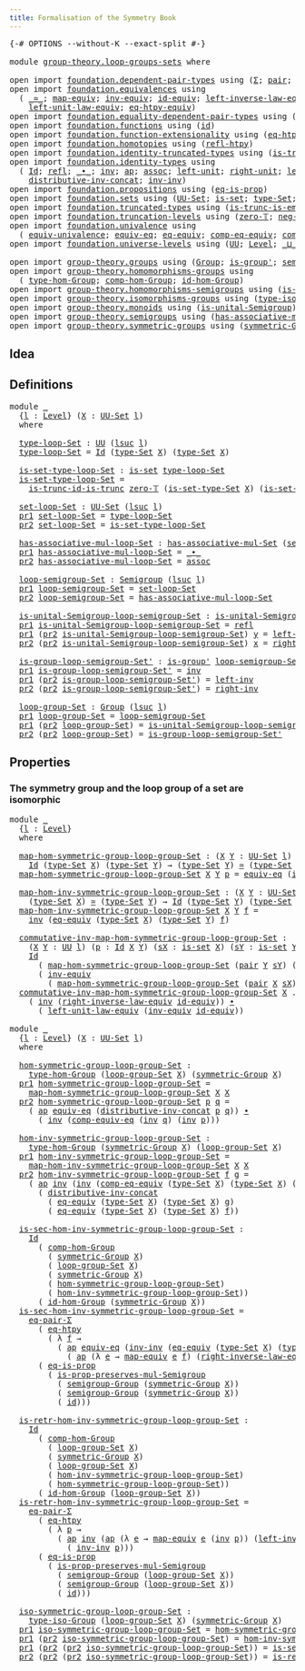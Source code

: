 ```yaml
---
title: Formalisation of the Symmetry Book
---
```


<pre class="Agda"><a id="60" class="Symbol">{-#</a> <a id="64" class="Keyword">OPTIONS</a> <a id="72" class="Pragma">--without-K</a> <a id="84" class="Pragma">--exact-split</a> <a id="98" class="Symbol">#-}</a>

<a id="103" class="Keyword">module</a> <a id="110" href="group-theory.loop-groups-sets.html" class="Module">group-theory.loop-groups-sets</a> <a id="140" class="Keyword">where</a>

<a id="147" class="Keyword">open</a> <a id="152" class="Keyword">import</a> <a id="159" href="foundation.dependent-pair-types.html" class="Module">foundation.dependent-pair-types</a> <a id="191" class="Keyword">using</a> <a id="197" class="Symbol">(</a><a id="198" href="foundation-core.dependent-pair-types.html#502" class="Record">Σ</a><a id="199" class="Symbol">;</a> <a id="201" href="foundation-core.dependent-pair-types.html#575" class="InductiveConstructor">pair</a><a id="205" class="Symbol">;</a> <a id="207" href="foundation-core.dependent-pair-types.html#592" class="Field">pr1</a><a id="210" class="Symbol">;</a> <a id="212" href="foundation-core.dependent-pair-types.html#604" class="Field">pr2</a><a id="215" class="Symbol">)</a>
<a id="217" class="Keyword">open</a> <a id="222" class="Keyword">import</a> <a id="229" href="foundation.equivalences.html" class="Module">foundation.equivalences</a> <a id="253" class="Keyword">using</a>
  <a id="261" class="Symbol">(</a> <a id="263" href="foundation-core.equivalences.html#1608" class="Function Operator">_≃_</a><a id="266" class="Symbol">;</a> <a id="268" href="foundation-core.equivalences.html#1808" class="Function">map-equiv</a><a id="277" class="Symbol">;</a> <a id="279" href="foundation-core.equivalences.html#5708" class="Function">inv-equiv</a><a id="288" class="Symbol">;</a> <a id="290" href="foundation-core.equivalences.html#2481" class="Function">id-equiv</a><a id="298" class="Symbol">;</a> <a id="300" href="foundation.equivalences.html#15246" class="Function">left-inverse-law-equiv</a><a id="322" class="Symbol">;</a> <a id="324" href="foundation.equivalences.html#15419" class="Function">right-inverse-law-equiv</a><a id="347" class="Symbol">;</a>
    <a id="353" href="foundation.equivalences.html#15020" class="Function">left-unit-law-equiv</a><a id="372" class="Symbol">;</a> <a id="374" href="foundation.equivalences.html#13465" class="Function">eq-htpy-equiv</a><a id="387" class="Symbol">)</a>
<a id="389" class="Keyword">open</a> <a id="394" class="Keyword">import</a> <a id="401" href="foundation.equality-dependent-pair-types.html" class="Module">foundation.equality-dependent-pair-types</a> <a id="442" class="Keyword">using</a> <a id="448" class="Symbol">(</a><a id="449" href="foundation.equality-dependent-pair-types.html#1372" class="Function">eq-pair-Σ</a><a id="458" class="Symbol">)</a>
<a id="460" class="Keyword">open</a> <a id="465" class="Keyword">import</a> <a id="472" href="foundation.functions.html" class="Module">foundation.functions</a> <a id="493" class="Keyword">using</a> <a id="499" class="Symbol">(</a><a id="500" href="foundation-core.functions.html#309" class="Function">id</a><a id="502" class="Symbol">)</a>
<a id="504" class="Keyword">open</a> <a id="509" class="Keyword">import</a> <a id="516" href="foundation.function-extensionality.html" class="Module">foundation.function-extensionality</a> <a id="551" class="Keyword">using</a> <a id="557" class="Symbol">(</a><a id="558" href="foundation-core.function-extensionality.html#1463" class="Function">eq-htpy</a><a id="565" class="Symbol">)</a>
<a id="567" class="Keyword">open</a> <a id="572" class="Keyword">import</a> <a id="579" href="foundation.homotopies.html" class="Module">foundation.homotopies</a> <a id="601" class="Keyword">using</a> <a id="607" class="Symbol">(</a><a id="608" href="foundation-core.homotopies.html#728" class="Function">refl-htpy</a><a id="617" class="Symbol">)</a>
<a id="619" class="Keyword">open</a> <a id="624" class="Keyword">import</a> <a id="631" href="foundation.identity-truncated-types.html" class="Module">foundation.identity-truncated-types</a> <a id="667" class="Keyword">using</a> <a id="673" class="Symbol">(</a><a id="674" href="foundation.identity-truncated-types.html#643" class="Function">is-trunc-id-is-trunc</a><a id="694" class="Symbol">)</a>
<a id="696" class="Keyword">open</a> <a id="701" class="Keyword">import</a> <a id="708" href="foundation.identity-types.html" class="Module">foundation.identity-types</a> <a id="734" class="Keyword">using</a>
  <a id="742" class="Symbol">(</a> <a id="744" href="foundation-core.identity-types.html#1754" class="Datatype">Id</a><a id="746" class="Symbol">;</a> <a id="748" href="foundation-core.identity-types.html#1807" class="InductiveConstructor">refl</a><a id="752" class="Symbol">;</a> <a id="754" href="foundation-core.identity-types.html#2412" class="Function Operator">_∙_</a><a id="757" class="Symbol">;</a> <a id="759" href="foundation-core.identity-types.html#2716" class="Function">inv</a><a id="762" class="Symbol">;</a> <a id="764" href="foundation-core.identity-types.html#3990" class="Function">ap</a><a id="766" class="Symbol">;</a> <a id="768" href="foundation-core.identity-types.html#2861" class="Function">assoc</a><a id="773" class="Symbol">;</a> <a id="775" href="foundation-core.identity-types.html#2986" class="Function">left-unit</a><a id="784" class="Symbol">;</a> <a id="786" href="foundation-core.identity-types.html#3061" class="Function">right-unit</a><a id="796" class="Symbol">;</a> <a id="798" href="foundation-core.identity-types.html#3149" class="Function">left-inv</a><a id="806" class="Symbol">;</a> <a id="808" href="foundation-core.identity-types.html#3233" class="Function">right-inv</a><a id="817" class="Symbol">;</a>
    <a id="823" href="foundation-core.identity-types.html#3396" class="Function">distributive-inv-concat</a><a id="846" class="Symbol">;</a> <a id="848" href="foundation-core.identity-types.html#3319" class="Function">inv-inv</a><a id="855" class="Symbol">)</a>
<a id="857" class="Keyword">open</a> <a id="862" class="Keyword">import</a> <a id="869" href="foundation.propositions.html" class="Module">foundation.propositions</a> <a id="893" class="Keyword">using</a> <a id="899" class="Symbol">(</a><a id="900" href="foundation-core.propositions.html#2706" class="Function">eq-is-prop</a><a id="910" class="Symbol">)</a>
<a id="912" class="Keyword">open</a> <a id="917" class="Keyword">import</a> <a id="924" href="foundation.sets.html" class="Module">foundation.sets</a> <a id="940" class="Keyword">using</a> <a id="946" class="Symbol">(</a><a id="947" href="foundation-core.sets.html#1177" class="Function">UU-Set</a><a id="953" class="Symbol">;</a> <a id="955" href="foundation-core.sets.html#1100" class="Function">is-set</a><a id="961" class="Symbol">;</a> <a id="963" href="foundation-core.sets.html#1291" class="Function">type-Set</a><a id="971" class="Symbol">;</a> <a id="973" href="foundation-core.sets.html#1342" class="Function">is-set-type-Set</a><a id="988" class="Symbol">)</a>
<a id="990" class="Keyword">open</a> <a id="995" class="Keyword">import</a> <a id="1002" href="foundation.truncated-types.html" class="Module">foundation.truncated-types</a> <a id="1029" class="Keyword">using</a> <a id="1035" class="Symbol">(</a><a id="1036" href="foundation-core.truncated-types.html#5204" class="Function">is-trunc-is-emb</a><a id="1051" class="Symbol">)</a>
<a id="1053" class="Keyword">open</a> <a id="1058" class="Keyword">import</a> <a id="1065" href="foundation.truncation-levels.html" class="Module">foundation.truncation-levels</a> <a id="1094" class="Keyword">using</a> <a id="1100" class="Symbol">(</a><a id="1101" href="foundation-core.truncation-levels.html#479" class="Function">zero-𝕋</a><a id="1107" class="Symbol">;</a> <a id="1109" href="foundation-core.truncation-levels.html#435" class="Function">neg-one-𝕋</a><a id="1118" class="Symbol">)</a>
<a id="1120" class="Keyword">open</a> <a id="1125" class="Keyword">import</a> <a id="1132" href="foundation.univalence.html" class="Module">foundation.univalence</a> <a id="1154" class="Keyword">using</a>
  <a id="1162" class="Symbol">(</a> <a id="1164" href="foundation.univalence.html#1385" class="Function">equiv-univalence</a><a id="1180" class="Symbol">;</a> <a id="1182" href="foundation-core.univalence.html#833" class="Function">equiv-eq</a><a id="1190" class="Symbol">;</a> <a id="1192" href="foundation.univalence.html#1280" class="Function">eq-equiv</a><a id="1200" class="Symbol">;</a> <a id="1202" href="foundation.univalence.html#3437" class="Function">comp-eq-equiv</a><a id="1215" class="Symbol">;</a> <a id="1217" href="foundation.univalence.html#3259" class="Function">comp-equiv-eq</a><a id="1230" class="Symbol">)</a>
<a id="1232" class="Keyword">open</a> <a id="1237" class="Keyword">import</a> <a id="1244" href="foundation.universe-levels.html" class="Module">foundation.universe-levels</a> <a id="1271" class="Keyword">using</a> <a id="1277" class="Symbol">(</a><a id="1278" href="foundation-core.universe-levels.html#222" class="Primitive">UU</a><a id="1280" class="Symbol">;</a> <a id="1282" href="Agda.Primitive.html#597" class="Postulate">Level</a><a id="1287" class="Symbol">;</a> <a id="1289" href="Agda.Primitive.html#810" class="Primitive Operator">_⊔_</a><a id="1292" class="Symbol">;</a> <a id="1294" href="Agda.Primitive.html#780" class="Primitive">lsuc</a><a id="1298" class="Symbol">)</a>

<a id="1301" class="Keyword">open</a> <a id="1306" class="Keyword">import</a> <a id="1313" href="group-theory.groups.html" class="Module">group-theory.groups</a> <a id="1333" class="Keyword">using</a> <a id="1339" class="Symbol">(</a><a id="1340" href="group-theory.groups.html#2468" class="Function">Group</a><a id="1345" class="Symbol">;</a> <a id="1347" href="group-theory.groups.html#1958" class="Function">is-group&#39;</a><a id="1356" class="Symbol">;</a> <a id="1358" href="group-theory.groups.html#2590" class="Function">semigroup-Group</a><a id="1373" class="Symbol">)</a>
<a id="1375" class="Keyword">open</a> <a id="1380" class="Keyword">import</a> <a id="1387" href="group-theory.homomorphisms-groups.html" class="Module">group-theory.homomorphisms-groups</a> <a id="1421" class="Keyword">using</a>
  <a id="1429" class="Symbol">(</a> <a id="1431" href="group-theory.homomorphisms-groups.html#1617" class="Function">type-hom-Group</a><a id="1445" class="Symbol">;</a> <a id="1447" href="group-theory.homomorphisms-groups.html#2243" class="Function">comp-hom-Group</a><a id="1461" class="Symbol">;</a> <a id="1463" href="group-theory.homomorphisms-groups.html#2074" class="Function">id-hom-Group</a><a id="1475" class="Symbol">)</a>
<a id="1477" class="Keyword">open</a> <a id="1482" class="Keyword">import</a> <a id="1489" href="group-theory.homomorphisms-semigroups.html" class="Module">group-theory.homomorphisms-semigroups</a> <a id="1527" class="Keyword">using</a> <a id="1533" class="Symbol">(</a><a id="1534" href="group-theory.homomorphisms-semigroups.html#2098" class="Function">is-prop-preserves-mul-Semigroup</a><a id="1565" class="Symbol">)</a>
<a id="1567" class="Keyword">open</a> <a id="1572" class="Keyword">import</a> <a id="1579" href="group-theory.isomorphisms-groups.html" class="Module">group-theory.isomorphisms-groups</a> <a id="1612" class="Keyword">using</a> <a id="1618" class="Symbol">(</a><a id="1619" href="group-theory.isomorphisms-groups.html#1701" class="Function">type-iso-Group</a><a id="1633" class="Symbol">)</a>
<a id="1635" class="Keyword">open</a> <a id="1640" class="Keyword">import</a> <a id="1647" href="group-theory.monoids.html" class="Module">group-theory.monoids</a> <a id="1668" class="Keyword">using</a> <a id="1674" class="Symbol">(</a><a id="1675" href="group-theory.monoids.html#897" class="Function">is-unital-Semigroup</a><a id="1694" class="Symbol">)</a>
<a id="1696" class="Keyword">open</a> <a id="1701" class="Keyword">import</a> <a id="1708" href="group-theory.semigroups.html" class="Module">group-theory.semigroups</a> <a id="1732" class="Keyword">using</a> <a id="1738" class="Symbol">(</a><a id="1739" href="group-theory.semigroups.html#611" class="Function">has-associative-mul-Set</a><a id="1762" class="Symbol">;</a> <a id="1764" href="group-theory.semigroups.html#737" class="Function">Semigroup</a><a id="1773" class="Symbol">)</a>
<a id="1775" class="Keyword">open</a> <a id="1780" class="Keyword">import</a> <a id="1787" href="group-theory.symmetric-groups.html" class="Module">group-theory.symmetric-groups</a> <a id="1817" class="Keyword">using</a> <a id="1823" class="Symbol">(</a><a id="1824" href="group-theory.symmetric-groups.html#3597" class="Function">symmetric-Group</a><a id="1839" class="Symbol">)</a>
</pre>
## Idea

## Definitions
<pre class="Agda"><a id="1878" class="Keyword">module</a> <a id="1885" href="group-theory.loop-groups-sets.html#1885" class="Module">_</a>
  <a id="1889" class="Symbol">{</a><a id="1890" href="group-theory.loop-groups-sets.html#1890" class="Bound">l</a> <a id="1892" class="Symbol">:</a> <a id="1894" href="Agda.Primitive.html#597" class="Postulate">Level</a><a id="1899" class="Symbol">}</a> <a id="1901" class="Symbol">(</a><a id="1902" href="group-theory.loop-groups-sets.html#1902" class="Bound">X</a> <a id="1904" class="Symbol">:</a> <a id="1906" href="foundation-core.sets.html#1177" class="Function">UU-Set</a> <a id="1913" href="group-theory.loop-groups-sets.html#1890" class="Bound">l</a><a id="1914" class="Symbol">)</a>
  <a id="1918" class="Keyword">where</a>

  <a id="1927" href="group-theory.loop-groups-sets.html#1927" class="Function">type-loop-Set</a> <a id="1941" class="Symbol">:</a> <a id="1943" href="foundation-core.universe-levels.html#222" class="Primitive">UU</a> <a id="1946" class="Symbol">(</a><a id="1947" href="Agda.Primitive.html#780" class="Primitive">lsuc</a> <a id="1952" href="group-theory.loop-groups-sets.html#1890" class="Bound">l</a><a id="1953" class="Symbol">)</a>
  <a id="1957" href="group-theory.loop-groups-sets.html#1927" class="Function">type-loop-Set</a> <a id="1971" class="Symbol">=</a> <a id="1973" href="foundation-core.identity-types.html#1754" class="Datatype">Id</a> <a id="1976" class="Symbol">(</a><a id="1977" href="foundation-core.sets.html#1291" class="Function">type-Set</a> <a id="1986" href="group-theory.loop-groups-sets.html#1902" class="Bound">X</a><a id="1987" class="Symbol">)</a> <a id="1989" class="Symbol">(</a><a id="1990" href="foundation-core.sets.html#1291" class="Function">type-Set</a> <a id="1999" href="group-theory.loop-groups-sets.html#1902" class="Bound">X</a><a id="2000" class="Symbol">)</a>

  <a id="2005" href="group-theory.loop-groups-sets.html#2005" class="Function">is-set-type-loop-Set</a> <a id="2026" class="Symbol">:</a> <a id="2028" href="foundation-core.sets.html#1100" class="Function">is-set</a> <a id="2035" href="group-theory.loop-groups-sets.html#1927" class="Function">type-loop-Set</a>
  <a id="2051" href="group-theory.loop-groups-sets.html#2005" class="Function">is-set-type-loop-Set</a> <a id="2072" class="Symbol">=</a>
    <a id="2078" href="foundation.identity-truncated-types.html#643" class="Function">is-trunc-id-is-trunc</a> <a id="2099" href="foundation-core.truncation-levels.html#479" class="Function">zero-𝕋</a> <a id="2106" class="Symbol">(</a><a id="2107" href="foundation-core.sets.html#1342" class="Function">is-set-type-Set</a> <a id="2123" href="group-theory.loop-groups-sets.html#1902" class="Bound">X</a><a id="2124" class="Symbol">)</a> <a id="2126" class="Symbol">(</a><a id="2127" href="foundation-core.sets.html#1342" class="Function">is-set-type-Set</a> <a id="2143" href="group-theory.loop-groups-sets.html#1902" class="Bound">X</a><a id="2144" class="Symbol">)</a>

  <a id="2149" href="group-theory.loop-groups-sets.html#2149" class="Function">set-loop-Set</a> <a id="2162" class="Symbol">:</a> <a id="2164" href="foundation-core.sets.html#1177" class="Function">UU-Set</a> <a id="2171" class="Symbol">(</a><a id="2172" href="Agda.Primitive.html#780" class="Primitive">lsuc</a> <a id="2177" href="group-theory.loop-groups-sets.html#1890" class="Bound">l</a><a id="2178" class="Symbol">)</a>
  <a id="2182" href="foundation-core.dependent-pair-types.html#592" class="Field">pr1</a> <a id="2186" href="group-theory.loop-groups-sets.html#2149" class="Function">set-loop-Set</a> <a id="2199" class="Symbol">=</a> <a id="2201" href="group-theory.loop-groups-sets.html#1927" class="Function">type-loop-Set</a>
  <a id="2217" href="foundation-core.dependent-pair-types.html#604" class="Field">pr2</a> <a id="2221" href="group-theory.loop-groups-sets.html#2149" class="Function">set-loop-Set</a> <a id="2234" class="Symbol">=</a> <a id="2236" href="group-theory.loop-groups-sets.html#2005" class="Function">is-set-type-loop-Set</a>

  <a id="2260" href="group-theory.loop-groups-sets.html#2260" class="Function">has-associative-mul-loop-Set</a> <a id="2289" class="Symbol">:</a> <a id="2291" href="group-theory.semigroups.html#611" class="Function">has-associative-mul-Set</a> <a id="2315" class="Symbol">(</a><a id="2316" href="group-theory.loop-groups-sets.html#2149" class="Function">set-loop-Set</a><a id="2328" class="Symbol">)</a>
  <a id="2332" href="foundation-core.dependent-pair-types.html#592" class="Field">pr1</a> <a id="2336" href="group-theory.loop-groups-sets.html#2260" class="Function">has-associative-mul-loop-Set</a> <a id="2365" class="Symbol">=</a> <a id="2367" href="foundation-core.identity-types.html#2412" class="Function Operator">_∙_</a>
  <a id="2373" href="foundation-core.dependent-pair-types.html#604" class="Field">pr2</a> <a id="2377" href="group-theory.loop-groups-sets.html#2260" class="Function">has-associative-mul-loop-Set</a> <a id="2406" class="Symbol">=</a> <a id="2408" href="foundation-core.identity-types.html#2861" class="Function">assoc</a>

  <a id="2417" href="group-theory.loop-groups-sets.html#2417" class="Function">loop-semigroup-Set</a> <a id="2436" class="Symbol">:</a> <a id="2438" href="group-theory.semigroups.html#737" class="Function">Semigroup</a> <a id="2448" class="Symbol">(</a><a id="2449" href="Agda.Primitive.html#780" class="Primitive">lsuc</a> <a id="2454" href="group-theory.loop-groups-sets.html#1890" class="Bound">l</a><a id="2455" class="Symbol">)</a>
  <a id="2459" href="foundation-core.dependent-pair-types.html#592" class="Field">pr1</a> <a id="2463" href="group-theory.loop-groups-sets.html#2417" class="Function">loop-semigroup-Set</a> <a id="2482" class="Symbol">=</a> <a id="2484" href="group-theory.loop-groups-sets.html#2149" class="Function">set-loop-Set</a>
  <a id="2499" href="foundation-core.dependent-pair-types.html#604" class="Field">pr2</a> <a id="2503" href="group-theory.loop-groups-sets.html#2417" class="Function">loop-semigroup-Set</a> <a id="2522" class="Symbol">=</a> <a id="2524" href="group-theory.loop-groups-sets.html#2260" class="Function">has-associative-mul-loop-Set</a>

  <a id="2556" href="group-theory.loop-groups-sets.html#2556" class="Function">is-unital-Semigroup-loop-semigroup-Set</a> <a id="2595" class="Symbol">:</a> <a id="2597" href="group-theory.monoids.html#897" class="Function">is-unital-Semigroup</a> <a id="2617" href="group-theory.loop-groups-sets.html#2417" class="Function">loop-semigroup-Set</a>
  <a id="2638" href="foundation-core.dependent-pair-types.html#592" class="Field">pr1</a> <a id="2642" href="group-theory.loop-groups-sets.html#2556" class="Function">is-unital-Semigroup-loop-semigroup-Set</a> <a id="2681" class="Symbol">=</a> <a id="2683" href="foundation-core.identity-types.html#1807" class="InductiveConstructor">refl</a>
  <a id="2690" href="foundation-core.dependent-pair-types.html#592" class="Field">pr1</a> <a id="2694" class="Symbol">(</a><a id="2695" href="foundation-core.dependent-pair-types.html#604" class="Field">pr2</a> <a id="2699" href="group-theory.loop-groups-sets.html#2556" class="Function">is-unital-Semigroup-loop-semigroup-Set</a><a id="2737" class="Symbol">)</a> <a id="2739" href="group-theory.loop-groups-sets.html#2739" class="Bound">y</a> <a id="2741" class="Symbol">=</a> <a id="2743" href="foundation-core.identity-types.html#2986" class="Function">left-unit</a>
  <a id="2755" href="foundation-core.dependent-pair-types.html#604" class="Field">pr2</a> <a id="2759" class="Symbol">(</a><a id="2760" href="foundation-core.dependent-pair-types.html#604" class="Field">pr2</a> <a id="2764" href="group-theory.loop-groups-sets.html#2556" class="Function">is-unital-Semigroup-loop-semigroup-Set</a><a id="2802" class="Symbol">)</a> <a id="2804" href="group-theory.loop-groups-sets.html#2804" class="Bound">x</a> <a id="2806" class="Symbol">=</a> <a id="2808" href="foundation-core.identity-types.html#3061" class="Function">right-unit</a>

  <a id="2822" href="group-theory.loop-groups-sets.html#2822" class="Function">is-group-loop-semigroup-Set&#39;</a> <a id="2851" class="Symbol">:</a> <a id="2853" href="group-theory.groups.html#1958" class="Function">is-group&#39;</a> <a id="2863" href="group-theory.loop-groups-sets.html#2417" class="Function">loop-semigroup-Set</a> <a id="2882" href="group-theory.loop-groups-sets.html#2556" class="Function">is-unital-Semigroup-loop-semigroup-Set</a>
  <a id="2923" href="foundation-core.dependent-pair-types.html#592" class="Field">pr1</a> <a id="2927" href="group-theory.loop-groups-sets.html#2822" class="Function">is-group-loop-semigroup-Set&#39;</a> <a id="2956" class="Symbol">=</a> <a id="2958" href="foundation-core.identity-types.html#2716" class="Function">inv</a>
  <a id="2964" href="foundation-core.dependent-pair-types.html#592" class="Field">pr1</a> <a id="2968" class="Symbol">(</a><a id="2969" href="foundation-core.dependent-pair-types.html#604" class="Field">pr2</a> <a id="2973" href="group-theory.loop-groups-sets.html#2822" class="Function">is-group-loop-semigroup-Set&#39;</a><a id="3001" class="Symbol">)</a> <a id="3003" class="Symbol">=</a> <a id="3005" href="foundation-core.identity-types.html#3149" class="Function">left-inv</a>
  <a id="3016" href="foundation-core.dependent-pair-types.html#604" class="Field">pr2</a> <a id="3020" class="Symbol">(</a><a id="3021" href="foundation-core.dependent-pair-types.html#604" class="Field">pr2</a> <a id="3025" href="group-theory.loop-groups-sets.html#2822" class="Function">is-group-loop-semigroup-Set&#39;</a><a id="3053" class="Symbol">)</a> <a id="3055" class="Symbol">=</a> <a id="3057" href="foundation-core.identity-types.html#3233" class="Function">right-inv</a>

  <a id="3070" href="group-theory.loop-groups-sets.html#3070" class="Function">loop-group-Set</a> <a id="3085" class="Symbol">:</a> <a id="3087" href="group-theory.groups.html#2468" class="Function">Group</a> <a id="3093" class="Symbol">(</a><a id="3094" href="Agda.Primitive.html#780" class="Primitive">lsuc</a> <a id="3099" href="group-theory.loop-groups-sets.html#1890" class="Bound">l</a><a id="3100" class="Symbol">)</a>
  <a id="3104" href="foundation-core.dependent-pair-types.html#592" class="Field">pr1</a> <a id="3108" href="group-theory.loop-groups-sets.html#3070" class="Function">loop-group-Set</a> <a id="3123" class="Symbol">=</a> <a id="3125" href="group-theory.loop-groups-sets.html#2417" class="Function">loop-semigroup-Set</a>
  <a id="3146" href="foundation-core.dependent-pair-types.html#592" class="Field">pr1</a> <a id="3150" class="Symbol">(</a><a id="3151" href="foundation-core.dependent-pair-types.html#604" class="Field">pr2</a> <a id="3155" href="group-theory.loop-groups-sets.html#3070" class="Function">loop-group-Set</a><a id="3169" class="Symbol">)</a> <a id="3171" class="Symbol">=</a> <a id="3173" href="group-theory.loop-groups-sets.html#2556" class="Function">is-unital-Semigroup-loop-semigroup-Set</a>
  <a id="3214" href="foundation-core.dependent-pair-types.html#604" class="Field">pr2</a> <a id="3218" class="Symbol">(</a><a id="3219" href="foundation-core.dependent-pair-types.html#604" class="Field">pr2</a> <a id="3223" href="group-theory.loop-groups-sets.html#3070" class="Function">loop-group-Set</a><a id="3237" class="Symbol">)</a> <a id="3239" class="Symbol">=</a> <a id="3241" href="group-theory.loop-groups-sets.html#2822" class="Function">is-group-loop-semigroup-Set&#39;</a>
</pre>
## Properties

### The symmetry group and the loop group of a set are isomorphic

<pre class="Agda"><a id="3365" class="Keyword">module</a> <a id="3372" href="group-theory.loop-groups-sets.html#3372" class="Module">_</a>
  <a id="3376" class="Symbol">{</a><a id="3377" href="group-theory.loop-groups-sets.html#3377" class="Bound">l</a> <a id="3379" class="Symbol">:</a> <a id="3381" href="Agda.Primitive.html#597" class="Postulate">Level</a><a id="3386" class="Symbol">}</a>
  <a id="3390" class="Keyword">where</a>

  <a id="3399" href="group-theory.loop-groups-sets.html#3399" class="Function">map-hom-symmetric-group-loop-group-Set</a> <a id="3438" class="Symbol">:</a> <a id="3440" class="Symbol">(</a><a id="3441" href="group-theory.loop-groups-sets.html#3441" class="Bound">X</a> <a id="3443" href="group-theory.loop-groups-sets.html#3443" class="Bound">Y</a> <a id="3445" class="Symbol">:</a> <a id="3447" href="foundation-core.sets.html#1177" class="Function">UU-Set</a> <a id="3454" href="group-theory.loop-groups-sets.html#3377" class="Bound">l</a><a id="3455" class="Symbol">)</a> <a id="3457" class="Symbol">→</a>
    <a id="3463" href="foundation-core.identity-types.html#1754" class="Datatype">Id</a> <a id="3466" class="Symbol">(</a><a id="3467" href="foundation-core.sets.html#1291" class="Function">type-Set</a> <a id="3476" href="group-theory.loop-groups-sets.html#3441" class="Bound">X</a><a id="3477" class="Symbol">)</a> <a id="3479" class="Symbol">(</a><a id="3480" href="foundation-core.sets.html#1291" class="Function">type-Set</a> <a id="3489" href="group-theory.loop-groups-sets.html#3443" class="Bound">Y</a><a id="3490" class="Symbol">)</a> <a id="3492" class="Symbol">→</a> <a id="3494" class="Symbol">(</a><a id="3495" href="foundation-core.sets.html#1291" class="Function">type-Set</a> <a id="3504" href="group-theory.loop-groups-sets.html#3443" class="Bound">Y</a><a id="3505" class="Symbol">)</a> <a id="3507" href="foundation-core.equivalences.html#1608" class="Function Operator">≃</a> <a id="3509" class="Symbol">(</a><a id="3510" href="foundation-core.sets.html#1291" class="Function">type-Set</a> <a id="3519" href="group-theory.loop-groups-sets.html#3441" class="Bound">X</a><a id="3520" class="Symbol">)</a>
  <a id="3524" href="group-theory.loop-groups-sets.html#3399" class="Function">map-hom-symmetric-group-loop-group-Set</a> <a id="3563" href="group-theory.loop-groups-sets.html#3563" class="Bound">X</a> <a id="3565" href="group-theory.loop-groups-sets.html#3565" class="Bound">Y</a> <a id="3567" href="group-theory.loop-groups-sets.html#3567" class="Bound">p</a> <a id="3569" class="Symbol">=</a> <a id="3571" href="foundation-core.univalence.html#833" class="Function">equiv-eq</a> <a id="3580" class="Symbol">(</a><a id="3581" href="foundation-core.identity-types.html#2716" class="Function">inv</a> <a id="3585" href="group-theory.loop-groups-sets.html#3567" class="Bound">p</a><a id="3586" class="Symbol">)</a>

  <a id="3591" href="group-theory.loop-groups-sets.html#3591" class="Function">map-hom-inv-symmetric-group-loop-group-Set</a> <a id="3634" class="Symbol">:</a> <a id="3636" class="Symbol">(</a><a id="3637" href="group-theory.loop-groups-sets.html#3637" class="Bound">X</a> <a id="3639" href="group-theory.loop-groups-sets.html#3639" class="Bound">Y</a> <a id="3641" class="Symbol">:</a> <a id="3643" href="foundation-core.sets.html#1177" class="Function">UU-Set</a> <a id="3650" href="group-theory.loop-groups-sets.html#3377" class="Bound">l</a><a id="3651" class="Symbol">)</a> <a id="3653" class="Symbol">→</a>
    <a id="3659" class="Symbol">(</a><a id="3660" href="foundation-core.sets.html#1291" class="Function">type-Set</a> <a id="3669" href="group-theory.loop-groups-sets.html#3637" class="Bound">X</a><a id="3670" class="Symbol">)</a> <a id="3672" href="foundation-core.equivalences.html#1608" class="Function Operator">≃</a> <a id="3674" class="Symbol">(</a><a id="3675" href="foundation-core.sets.html#1291" class="Function">type-Set</a> <a id="3684" href="group-theory.loop-groups-sets.html#3639" class="Bound">Y</a><a id="3685" class="Symbol">)</a> <a id="3687" class="Symbol">→</a> <a id="3689" href="foundation-core.identity-types.html#1754" class="Datatype">Id</a> <a id="3692" class="Symbol">(</a><a id="3693" href="foundation-core.sets.html#1291" class="Function">type-Set</a> <a id="3702" href="group-theory.loop-groups-sets.html#3639" class="Bound">Y</a><a id="3703" class="Symbol">)</a> <a id="3705" class="Symbol">(</a><a id="3706" href="foundation-core.sets.html#1291" class="Function">type-Set</a> <a id="3715" href="group-theory.loop-groups-sets.html#3637" class="Bound">X</a><a id="3716" class="Symbol">)</a>
  <a id="3720" href="group-theory.loop-groups-sets.html#3591" class="Function">map-hom-inv-symmetric-group-loop-group-Set</a> <a id="3763" href="group-theory.loop-groups-sets.html#3763" class="Bound">X</a> <a id="3765" href="group-theory.loop-groups-sets.html#3765" class="Bound">Y</a> <a id="3767" href="group-theory.loop-groups-sets.html#3767" class="Bound">f</a> <a id="3769" class="Symbol">=</a>
    <a id="3775" href="foundation-core.identity-types.html#2716" class="Function">inv</a> <a id="3779" class="Symbol">(</a><a id="3780" href="foundation.univalence.html#1280" class="Function">eq-equiv</a> <a id="3789" class="Symbol">(</a><a id="3790" href="foundation-core.sets.html#1291" class="Function">type-Set</a> <a id="3799" href="group-theory.loop-groups-sets.html#3763" class="Bound">X</a><a id="3800" class="Symbol">)</a> <a id="3802" class="Symbol">(</a><a id="3803" href="foundation-core.sets.html#1291" class="Function">type-Set</a> <a id="3812" href="group-theory.loop-groups-sets.html#3765" class="Bound">Y</a><a id="3813" class="Symbol">)</a> <a id="3815" href="group-theory.loop-groups-sets.html#3767" class="Bound">f</a><a id="3816" class="Symbol">)</a>

  <a id="3821" href="group-theory.loop-groups-sets.html#3821" class="Function">commutative-inv-map-hom-symmetric-group-loop-group-Set</a> <a id="3876" class="Symbol">:</a>
    <a id="3882" class="Symbol">(</a><a id="3883" href="group-theory.loop-groups-sets.html#3883" class="Bound">X</a> <a id="3885" href="group-theory.loop-groups-sets.html#3885" class="Bound">Y</a> <a id="3887" class="Symbol">:</a> <a id="3889" href="foundation-core.universe-levels.html#222" class="Primitive">UU</a> <a id="3892" href="group-theory.loop-groups-sets.html#3377" class="Bound">l</a><a id="3893" class="Symbol">)</a> <a id="3895" class="Symbol">(</a><a id="3896" href="group-theory.loop-groups-sets.html#3896" class="Bound">p</a> <a id="3898" class="Symbol">:</a> <a id="3900" href="foundation-core.identity-types.html#1754" class="Datatype">Id</a> <a id="3903" href="group-theory.loop-groups-sets.html#3883" class="Bound">X</a> <a id="3905" href="group-theory.loop-groups-sets.html#3885" class="Bound">Y</a><a id="3906" class="Symbol">)</a> <a id="3908" class="Symbol">(</a><a id="3909" href="group-theory.loop-groups-sets.html#3909" class="Bound">sX</a> <a id="3912" class="Symbol">:</a> <a id="3914" href="foundation-core.sets.html#1100" class="Function">is-set</a> <a id="3921" href="group-theory.loop-groups-sets.html#3883" class="Bound">X</a><a id="3922" class="Symbol">)</a> <a id="3924" class="Symbol">(</a><a id="3925" href="group-theory.loop-groups-sets.html#3925" class="Bound">sY</a> <a id="3928" class="Symbol">:</a> <a id="3930" href="foundation-core.sets.html#1100" class="Function">is-set</a> <a id="3937" href="group-theory.loop-groups-sets.html#3885" class="Bound">Y</a><a id="3938" class="Symbol">)</a> <a id="3940" class="Symbol">→</a>
    <a id="3946" href="foundation-core.identity-types.html#1754" class="Datatype">Id</a>
      <a id="3955" class="Symbol">(</a> <a id="3957" href="group-theory.loop-groups-sets.html#3399" class="Function">map-hom-symmetric-group-loop-group-Set</a> <a id="3996" class="Symbol">(</a><a id="3997" href="foundation-core.dependent-pair-types.html#575" class="InductiveConstructor">pair</a> <a id="4002" href="group-theory.loop-groups-sets.html#3885" class="Bound">Y</a> <a id="4004" href="group-theory.loop-groups-sets.html#3925" class="Bound">sY</a><a id="4006" class="Symbol">)</a> <a id="4008" class="Symbol">(</a><a id="4009" href="foundation-core.dependent-pair-types.html#575" class="InductiveConstructor">pair</a> <a id="4014" href="group-theory.loop-groups-sets.html#3883" class="Bound">X</a> <a id="4016" href="group-theory.loop-groups-sets.html#3909" class="Bound">sX</a><a id="4018" class="Symbol">)</a> <a id="4020" class="Symbol">(</a><a id="4021" href="foundation-core.identity-types.html#2716" class="Function">inv</a> <a id="4025" href="group-theory.loop-groups-sets.html#3896" class="Bound">p</a><a id="4026" class="Symbol">))</a>
      <a id="4035" class="Symbol">(</a> <a id="4037" href="foundation-core.equivalences.html#5708" class="Function">inv-equiv</a>
        <a id="4055" class="Symbol">(</a> <a id="4057" href="group-theory.loop-groups-sets.html#3399" class="Function">map-hom-symmetric-group-loop-group-Set</a> <a id="4096" class="Symbol">(</a><a id="4097" href="foundation-core.dependent-pair-types.html#575" class="InductiveConstructor">pair</a> <a id="4102" href="group-theory.loop-groups-sets.html#3883" class="Bound">X</a> <a id="4104" href="group-theory.loop-groups-sets.html#3909" class="Bound">sX</a><a id="4106" class="Symbol">)</a> <a id="4108" class="Symbol">(</a><a id="4109" href="foundation-core.dependent-pair-types.html#575" class="InductiveConstructor">pair</a> <a id="4114" href="group-theory.loop-groups-sets.html#3885" class="Bound">Y</a> <a id="4116" href="group-theory.loop-groups-sets.html#3925" class="Bound">sY</a><a id="4118" class="Symbol">)</a> <a id="4120" href="group-theory.loop-groups-sets.html#3896" class="Bound">p</a><a id="4121" class="Symbol">))</a>
  <a id="4126" href="group-theory.loop-groups-sets.html#3821" class="Function">commutative-inv-map-hom-symmetric-group-loop-group-Set</a> <a id="4181" href="group-theory.loop-groups-sets.html#4181" class="Bound">X</a> <a id="4183" class="DottedPattern Symbol">.</a><a id="4184" href="group-theory.loop-groups-sets.html#4181" class="DottedPattern Bound">X</a> <a id="4186" href="foundation-core.identity-types.html#1807" class="InductiveConstructor">refl</a> <a id="4191" href="group-theory.loop-groups-sets.html#4191" class="Bound">sX</a> <a id="4194" href="group-theory.loop-groups-sets.html#4194" class="Bound">sY</a> <a id="4197" class="Symbol">=</a>
    <a id="4203" class="Symbol">(</a> <a id="4205" href="foundation-core.identity-types.html#2716" class="Function">inv</a> <a id="4209" class="Symbol">(</a><a id="4210" href="foundation.equivalences.html#15419" class="Function">right-inverse-law-equiv</a> <a id="4234" href="foundation-core.equivalences.html#2481" class="Function">id-equiv</a><a id="4242" class="Symbol">))</a> <a id="4245" href="foundation-core.identity-types.html#2412" class="Function Operator">∙</a>
      <a id="4253" class="Symbol">(</a> <a id="4255" href="foundation.equivalences.html#15020" class="Function">left-unit-law-equiv</a> <a id="4275" class="Symbol">(</a><a id="4276" href="foundation-core.equivalences.html#5708" class="Function">inv-equiv</a> <a id="4286" href="foundation-core.equivalences.html#2481" class="Function">id-equiv</a><a id="4294" class="Symbol">))</a>

<a id="4298" class="Keyword">module</a> <a id="4305" href="group-theory.loop-groups-sets.html#4305" class="Module">_</a>
  <a id="4309" class="Symbol">{</a><a id="4310" href="group-theory.loop-groups-sets.html#4310" class="Bound">l</a> <a id="4312" class="Symbol">:</a> <a id="4314" href="Agda.Primitive.html#597" class="Postulate">Level</a><a id="4319" class="Symbol">}</a> <a id="4321" class="Symbol">(</a><a id="4322" href="group-theory.loop-groups-sets.html#4322" class="Bound">X</a> <a id="4324" class="Symbol">:</a> <a id="4326" href="foundation-core.sets.html#1177" class="Function">UU-Set</a> <a id="4333" href="group-theory.loop-groups-sets.html#4310" class="Bound">l</a><a id="4334" class="Symbol">)</a>
  <a id="4338" class="Keyword">where</a>

  <a id="4347" href="group-theory.loop-groups-sets.html#4347" class="Function">hom-symmetric-group-loop-group-Set</a> <a id="4382" class="Symbol">:</a>
    <a id="4388" href="group-theory.homomorphisms-groups.html#1617" class="Function">type-hom-Group</a> <a id="4403" class="Symbol">(</a><a id="4404" href="group-theory.loop-groups-sets.html#3070" class="Function">loop-group-Set</a> <a id="4419" href="group-theory.loop-groups-sets.html#4322" class="Bound">X</a><a id="4420" class="Symbol">)</a> <a id="4422" class="Symbol">(</a><a id="4423" href="group-theory.symmetric-groups.html#3597" class="Function">symmetric-Group</a> <a id="4439" href="group-theory.loop-groups-sets.html#4322" class="Bound">X</a><a id="4440" class="Symbol">)</a>
  <a id="4444" href="foundation-core.dependent-pair-types.html#592" class="Field">pr1</a> <a id="4448" href="group-theory.loop-groups-sets.html#4347" class="Function">hom-symmetric-group-loop-group-Set</a> <a id="4483" class="Symbol">=</a>
    <a id="4489" href="group-theory.loop-groups-sets.html#3399" class="Function">map-hom-symmetric-group-loop-group-Set</a> <a id="4528" href="group-theory.loop-groups-sets.html#4322" class="Bound">X</a> <a id="4530" href="group-theory.loop-groups-sets.html#4322" class="Bound">X</a>
  <a id="4534" href="foundation-core.dependent-pair-types.html#604" class="Field">pr2</a> <a id="4538" href="group-theory.loop-groups-sets.html#4347" class="Function">hom-symmetric-group-loop-group-Set</a> <a id="4573" href="group-theory.loop-groups-sets.html#4573" class="Bound">p</a> <a id="4575" href="group-theory.loop-groups-sets.html#4575" class="Bound">q</a> <a id="4577" class="Symbol">=</a>
    <a id="4583" class="Symbol">(</a> <a id="4585" href="foundation-core.identity-types.html#3990" class="Function">ap</a> <a id="4588" href="foundation-core.univalence.html#833" class="Function">equiv-eq</a> <a id="4597" class="Symbol">(</a><a id="4598" href="foundation-core.identity-types.html#3396" class="Function">distributive-inv-concat</a> <a id="4622" href="group-theory.loop-groups-sets.html#4573" class="Bound">p</a> <a id="4624" href="group-theory.loop-groups-sets.html#4575" class="Bound">q</a><a id="4625" class="Symbol">))</a> <a id="4628" href="foundation-core.identity-types.html#2412" class="Function Operator">∙</a>
      <a id="4636" class="Symbol">(</a> <a id="4638" href="foundation-core.identity-types.html#2716" class="Function">inv</a> <a id="4642" class="Symbol">(</a><a id="4643" href="foundation.univalence.html#3259" class="Function">comp-equiv-eq</a> <a id="4657" class="Symbol">(</a><a id="4658" href="foundation-core.identity-types.html#2716" class="Function">inv</a> <a id="4662" href="group-theory.loop-groups-sets.html#4575" class="Bound">q</a><a id="4663" class="Symbol">)</a> <a id="4665" class="Symbol">(</a><a id="4666" href="foundation-core.identity-types.html#2716" class="Function">inv</a> <a id="4670" href="group-theory.loop-groups-sets.html#4573" class="Bound">p</a><a id="4671" class="Symbol">)))</a>

  <a id="4678" href="group-theory.loop-groups-sets.html#4678" class="Function">hom-inv-symmetric-group-loop-group-Set</a> <a id="4717" class="Symbol">:</a>
    <a id="4723" href="group-theory.homomorphisms-groups.html#1617" class="Function">type-hom-Group</a> <a id="4738" class="Symbol">(</a><a id="4739" href="group-theory.symmetric-groups.html#3597" class="Function">symmetric-Group</a> <a id="4755" href="group-theory.loop-groups-sets.html#4322" class="Bound">X</a><a id="4756" class="Symbol">)</a> <a id="4758" class="Symbol">(</a><a id="4759" href="group-theory.loop-groups-sets.html#3070" class="Function">loop-group-Set</a> <a id="4774" href="group-theory.loop-groups-sets.html#4322" class="Bound">X</a><a id="4775" class="Symbol">)</a>
  <a id="4779" href="foundation-core.dependent-pair-types.html#592" class="Field">pr1</a> <a id="4783" href="group-theory.loop-groups-sets.html#4678" class="Function">hom-inv-symmetric-group-loop-group-Set</a> <a id="4822" class="Symbol">=</a>
    <a id="4828" href="group-theory.loop-groups-sets.html#3591" class="Function">map-hom-inv-symmetric-group-loop-group-Set</a> <a id="4871" href="group-theory.loop-groups-sets.html#4322" class="Bound">X</a> <a id="4873" href="group-theory.loop-groups-sets.html#4322" class="Bound">X</a>
  <a id="4877" href="foundation-core.dependent-pair-types.html#604" class="Field">pr2</a> <a id="4881" href="group-theory.loop-groups-sets.html#4678" class="Function">hom-inv-symmetric-group-loop-group-Set</a> <a id="4920" href="group-theory.loop-groups-sets.html#4920" class="Bound">f</a> <a id="4922" href="group-theory.loop-groups-sets.html#4922" class="Bound">g</a> <a id="4924" class="Symbol">=</a>
    <a id="4930" class="Symbol">(</a> <a id="4932" href="foundation-core.identity-types.html#3990" class="Function">ap</a> <a id="4935" href="foundation-core.identity-types.html#2716" class="Function">inv</a> <a id="4939" class="Symbol">(</a><a id="4940" href="foundation-core.identity-types.html#2716" class="Function">inv</a> <a id="4944" class="Symbol">(</a><a id="4945" href="foundation.univalence.html#3437" class="Function">comp-eq-equiv</a> <a id="4959" class="Symbol">(</a><a id="4960" href="foundation-core.sets.html#1291" class="Function">type-Set</a> <a id="4969" href="group-theory.loop-groups-sets.html#4322" class="Bound">X</a><a id="4970" class="Symbol">)</a> <a id="4972" class="Symbol">(</a><a id="4973" href="foundation-core.sets.html#1291" class="Function">type-Set</a> <a id="4982" href="group-theory.loop-groups-sets.html#4322" class="Bound">X</a><a id="4983" class="Symbol">)</a> <a id="4985" class="Symbol">(</a><a id="4986" href="foundation-core.sets.html#1291" class="Function">type-Set</a> <a id="4995" href="group-theory.loop-groups-sets.html#4322" class="Bound">X</a><a id="4996" class="Symbol">)</a> <a id="4998" href="group-theory.loop-groups-sets.html#4922" class="Bound">g</a> <a id="5000" href="group-theory.loop-groups-sets.html#4920" class="Bound">f</a><a id="5001" class="Symbol">)))</a> <a id="5005" href="foundation-core.identity-types.html#2412" class="Function Operator">∙</a>
      <a id="5013" class="Symbol">(</a> <a id="5015" href="foundation-core.identity-types.html#3396" class="Function">distributive-inv-concat</a>
        <a id="5047" class="Symbol">(</a> <a id="5049" href="foundation.univalence.html#1280" class="Function">eq-equiv</a> <a id="5058" class="Symbol">(</a><a id="5059" href="foundation-core.sets.html#1291" class="Function">type-Set</a> <a id="5068" href="group-theory.loop-groups-sets.html#4322" class="Bound">X</a><a id="5069" class="Symbol">)</a> <a id="5071" class="Symbol">(</a><a id="5072" href="foundation-core.sets.html#1291" class="Function">type-Set</a> <a id="5081" href="group-theory.loop-groups-sets.html#4322" class="Bound">X</a><a id="5082" class="Symbol">)</a> <a id="5084" href="group-theory.loop-groups-sets.html#4922" class="Bound">g</a><a id="5085" class="Symbol">)</a>
        <a id="5095" class="Symbol">(</a> <a id="5097" href="foundation.univalence.html#1280" class="Function">eq-equiv</a> <a id="5106" class="Symbol">(</a><a id="5107" href="foundation-core.sets.html#1291" class="Function">type-Set</a> <a id="5116" href="group-theory.loop-groups-sets.html#4322" class="Bound">X</a><a id="5117" class="Symbol">)</a> <a id="5119" class="Symbol">(</a><a id="5120" href="foundation-core.sets.html#1291" class="Function">type-Set</a> <a id="5129" href="group-theory.loop-groups-sets.html#4322" class="Bound">X</a><a id="5130" class="Symbol">)</a> <a id="5132" href="group-theory.loop-groups-sets.html#4920" class="Bound">f</a><a id="5133" class="Symbol">))</a>

  <a id="5139" href="group-theory.loop-groups-sets.html#5139" class="Function">is-sec-hom-inv-symmetric-group-loop-group-Set</a> <a id="5185" class="Symbol">:</a>
    <a id="5191" href="foundation-core.identity-types.html#1754" class="Datatype">Id</a>
      <a id="5200" class="Symbol">(</a> <a id="5202" href="group-theory.homomorphisms-groups.html#2243" class="Function">comp-hom-Group</a>
        <a id="5225" class="Symbol">(</a> <a id="5227" href="group-theory.symmetric-groups.html#3597" class="Function">symmetric-Group</a> <a id="5243" href="group-theory.loop-groups-sets.html#4322" class="Bound">X</a><a id="5244" class="Symbol">)</a>
        <a id="5254" class="Symbol">(</a> <a id="5256" href="group-theory.loop-groups-sets.html#3070" class="Function">loop-group-Set</a> <a id="5271" href="group-theory.loop-groups-sets.html#4322" class="Bound">X</a><a id="5272" class="Symbol">)</a>
        <a id="5282" class="Symbol">(</a> <a id="5284" href="group-theory.symmetric-groups.html#3597" class="Function">symmetric-Group</a> <a id="5300" href="group-theory.loop-groups-sets.html#4322" class="Bound">X</a><a id="5301" class="Symbol">)</a>
        <a id="5311" class="Symbol">(</a> <a id="5313" href="group-theory.loop-groups-sets.html#4347" class="Function">hom-symmetric-group-loop-group-Set</a><a id="5347" class="Symbol">)</a>
        <a id="5357" class="Symbol">(</a> <a id="5359" href="group-theory.loop-groups-sets.html#4678" class="Function">hom-inv-symmetric-group-loop-group-Set</a><a id="5397" class="Symbol">))</a>
      <a id="5406" class="Symbol">(</a> <a id="5408" href="group-theory.homomorphisms-groups.html#2074" class="Function">id-hom-Group</a> <a id="5421" class="Symbol">(</a><a id="5422" href="group-theory.symmetric-groups.html#3597" class="Function">symmetric-Group</a> <a id="5438" href="group-theory.loop-groups-sets.html#4322" class="Bound">X</a><a id="5439" class="Symbol">))</a>
  <a id="5444" href="group-theory.loop-groups-sets.html#5139" class="Function">is-sec-hom-inv-symmetric-group-loop-group-Set</a> <a id="5490" class="Symbol">=</a>
    <a id="5496" href="foundation.equality-dependent-pair-types.html#1372" class="Function">eq-pair-Σ</a>
      <a id="5512" class="Symbol">(</a> <a id="5514" href="foundation-core.function-extensionality.html#1463" class="Function">eq-htpy</a>
        <a id="5530" class="Symbol">(</a> <a id="5532" class="Symbol">λ</a> <a id="5534" href="group-theory.loop-groups-sets.html#5534" class="Bound">f</a> <a id="5536" class="Symbol">→</a>
          <a id="5548" class="Symbol">(</a> <a id="5550" href="foundation-core.identity-types.html#3990" class="Function">ap</a> <a id="5553" href="foundation-core.univalence.html#833" class="Function">equiv-eq</a> <a id="5562" class="Symbol">(</a><a id="5563" href="foundation-core.identity-types.html#3319" class="Function">inv-inv</a> <a id="5571" class="Symbol">(</a><a id="5572" href="foundation.univalence.html#1280" class="Function">eq-equiv</a> <a id="5581" class="Symbol">(</a><a id="5582" href="foundation-core.sets.html#1291" class="Function">type-Set</a> <a id="5591" href="group-theory.loop-groups-sets.html#4322" class="Bound">X</a><a id="5592" class="Symbol">)</a> <a id="5594" class="Symbol">(</a><a id="5595" href="foundation-core.sets.html#1291" class="Function">type-Set</a> <a id="5604" href="group-theory.loop-groups-sets.html#4322" class="Bound">X</a><a id="5605" class="Symbol">)</a> <a id="5607" href="group-theory.loop-groups-sets.html#5534" class="Bound">f</a><a id="5608" class="Symbol">)))</a> <a id="5612" href="foundation-core.identity-types.html#2412" class="Function Operator">∙</a>
            <a id="5626" class="Symbol">(</a> <a id="5628" href="foundation-core.identity-types.html#3990" class="Function">ap</a> <a id="5631" class="Symbol">(λ</a> <a id="5634" href="group-theory.loop-groups-sets.html#5634" class="Bound">e</a> <a id="5636" class="Symbol">→</a> <a id="5638" href="foundation-core.equivalences.html#1808" class="Function">map-equiv</a> <a id="5648" href="group-theory.loop-groups-sets.html#5634" class="Bound">e</a> <a id="5650" href="group-theory.loop-groups-sets.html#5534" class="Bound">f</a><a id="5651" class="Symbol">)</a> <a id="5653" class="Symbol">(</a><a id="5654" href="foundation.equivalences.html#15419" class="Function">right-inverse-law-equiv</a> <a id="5678" href="foundation.univalence.html#1385" class="Function">equiv-univalence</a><a id="5694" class="Symbol">))))</a>
      <a id="5705" class="Symbol">(</a> <a id="5707" href="foundation-core.propositions.html#2706" class="Function">eq-is-prop</a>
        <a id="5726" class="Symbol">(</a> <a id="5728" href="group-theory.homomorphisms-semigroups.html#2098" class="Function">is-prop-preserves-mul-Semigroup</a>
          <a id="5770" class="Symbol">(</a> <a id="5772" href="group-theory.groups.html#2590" class="Function">semigroup-Group</a> <a id="5788" class="Symbol">(</a><a id="5789" href="group-theory.symmetric-groups.html#3597" class="Function">symmetric-Group</a> <a id="5805" href="group-theory.loop-groups-sets.html#4322" class="Bound">X</a><a id="5806" class="Symbol">))</a>
          <a id="5819" class="Symbol">(</a> <a id="5821" href="group-theory.groups.html#2590" class="Function">semigroup-Group</a> <a id="5837" class="Symbol">(</a><a id="5838" href="group-theory.symmetric-groups.html#3597" class="Function">symmetric-Group</a> <a id="5854" href="group-theory.loop-groups-sets.html#4322" class="Bound">X</a><a id="5855" class="Symbol">))</a>
          <a id="5868" class="Symbol">(</a> <a id="5870" href="foundation-core.functions.html#309" class="Function">id</a><a id="5872" class="Symbol">)))</a>

  <a id="5879" href="group-theory.loop-groups-sets.html#5879" class="Function">is-retr-hom-inv-symmetric-group-loop-group-Set</a> <a id="5926" class="Symbol">:</a>
    <a id="5932" href="foundation-core.identity-types.html#1754" class="Datatype">Id</a>
      <a id="5941" class="Symbol">(</a> <a id="5943" href="group-theory.homomorphisms-groups.html#2243" class="Function">comp-hom-Group</a>
        <a id="5966" class="Symbol">(</a> <a id="5968" href="group-theory.loop-groups-sets.html#3070" class="Function">loop-group-Set</a> <a id="5983" href="group-theory.loop-groups-sets.html#4322" class="Bound">X</a><a id="5984" class="Symbol">)</a>
        <a id="5994" class="Symbol">(</a> <a id="5996" href="group-theory.symmetric-groups.html#3597" class="Function">symmetric-Group</a> <a id="6012" href="group-theory.loop-groups-sets.html#4322" class="Bound">X</a><a id="6013" class="Symbol">)</a>
        <a id="6023" class="Symbol">(</a> <a id="6025" href="group-theory.loop-groups-sets.html#3070" class="Function">loop-group-Set</a> <a id="6040" href="group-theory.loop-groups-sets.html#4322" class="Bound">X</a><a id="6041" class="Symbol">)</a>
        <a id="6051" class="Symbol">(</a> <a id="6053" href="group-theory.loop-groups-sets.html#4678" class="Function">hom-inv-symmetric-group-loop-group-Set</a><a id="6091" class="Symbol">)</a>
        <a id="6101" class="Symbol">(</a> <a id="6103" href="group-theory.loop-groups-sets.html#4347" class="Function">hom-symmetric-group-loop-group-Set</a><a id="6137" class="Symbol">))</a>
      <a id="6146" class="Symbol">(</a> <a id="6148" href="group-theory.homomorphisms-groups.html#2074" class="Function">id-hom-Group</a> <a id="6161" class="Symbol">(</a><a id="6162" href="group-theory.loop-groups-sets.html#3070" class="Function">loop-group-Set</a> <a id="6177" href="group-theory.loop-groups-sets.html#4322" class="Bound">X</a><a id="6178" class="Symbol">))</a>
  <a id="6183" href="group-theory.loop-groups-sets.html#5879" class="Function">is-retr-hom-inv-symmetric-group-loop-group-Set</a> <a id="6230" class="Symbol">=</a>
    <a id="6236" href="foundation.equality-dependent-pair-types.html#1372" class="Function">eq-pair-Σ</a>
      <a id="6252" class="Symbol">(</a> <a id="6254" href="foundation-core.function-extensionality.html#1463" class="Function">eq-htpy</a>
        <a id="6270" class="Symbol">(</a> <a id="6272" class="Symbol">λ</a> <a id="6274" href="group-theory.loop-groups-sets.html#6274" class="Bound">p</a> <a id="6276" class="Symbol">→</a>
          <a id="6288" class="Symbol">(</a> <a id="6290" href="foundation-core.identity-types.html#3990" class="Function">ap</a> <a id="6293" href="foundation-core.identity-types.html#2716" class="Function">inv</a> <a id="6297" class="Symbol">(</a><a id="6298" href="foundation-core.identity-types.html#3990" class="Function">ap</a> <a id="6301" class="Symbol">(λ</a> <a id="6304" href="group-theory.loop-groups-sets.html#6304" class="Bound">e</a> <a id="6306" class="Symbol">→</a> <a id="6308" href="foundation-core.equivalences.html#1808" class="Function">map-equiv</a> <a id="6318" href="group-theory.loop-groups-sets.html#6304" class="Bound">e</a> <a id="6320" class="Symbol">(</a><a id="6321" href="foundation-core.identity-types.html#2716" class="Function">inv</a> <a id="6325" href="group-theory.loop-groups-sets.html#6274" class="Bound">p</a><a id="6326" class="Symbol">))</a> <a id="6329" class="Symbol">(</a><a id="6330" href="foundation.equivalences.html#15246" class="Function">left-inverse-law-equiv</a> <a id="6353" href="foundation.univalence.html#1385" class="Function">equiv-univalence</a><a id="6369" class="Symbol">)))</a> <a id="6373" href="foundation-core.identity-types.html#2412" class="Function Operator">∙</a>
            <a id="6387" class="Symbol">(</a> <a id="6389" href="foundation-core.identity-types.html#3319" class="Function">inv-inv</a> <a id="6397" href="group-theory.loop-groups-sets.html#6274" class="Bound">p</a><a id="6398" class="Symbol">)))</a>
      <a id="6408" class="Symbol">(</a> <a id="6410" href="foundation-core.propositions.html#2706" class="Function">eq-is-prop</a>
        <a id="6429" class="Symbol">(</a> <a id="6431" href="group-theory.homomorphisms-semigroups.html#2098" class="Function">is-prop-preserves-mul-Semigroup</a>
          <a id="6473" class="Symbol">(</a> <a id="6475" href="group-theory.groups.html#2590" class="Function">semigroup-Group</a> <a id="6491" class="Symbol">(</a><a id="6492" href="group-theory.loop-groups-sets.html#3070" class="Function">loop-group-Set</a> <a id="6507" href="group-theory.loop-groups-sets.html#4322" class="Bound">X</a><a id="6508" class="Symbol">))</a>
          <a id="6521" class="Symbol">(</a> <a id="6523" href="group-theory.groups.html#2590" class="Function">semigroup-Group</a> <a id="6539" class="Symbol">(</a><a id="6540" href="group-theory.loop-groups-sets.html#3070" class="Function">loop-group-Set</a> <a id="6555" href="group-theory.loop-groups-sets.html#4322" class="Bound">X</a><a id="6556" class="Symbol">))</a>
          <a id="6569" class="Symbol">(</a> <a id="6571" href="foundation-core.functions.html#309" class="Function">id</a><a id="6573" class="Symbol">)))</a>

  <a id="6580" href="group-theory.loop-groups-sets.html#6580" class="Function">iso-symmetric-group-loop-group-Set</a> <a id="6615" class="Symbol">:</a>
    <a id="6621" href="group-theory.isomorphisms-groups.html#1701" class="Function">type-iso-Group</a> <a id="6636" class="Symbol">(</a><a id="6637" href="group-theory.loop-groups-sets.html#3070" class="Function">loop-group-Set</a> <a id="6652" href="group-theory.loop-groups-sets.html#4322" class="Bound">X</a><a id="6653" class="Symbol">)</a> <a id="6655" class="Symbol">(</a><a id="6656" href="group-theory.symmetric-groups.html#3597" class="Function">symmetric-Group</a> <a id="6672" href="group-theory.loop-groups-sets.html#4322" class="Bound">X</a><a id="6673" class="Symbol">)</a>
  <a id="6677" href="foundation-core.dependent-pair-types.html#592" class="Field">pr1</a> <a id="6681" href="group-theory.loop-groups-sets.html#6580" class="Function">iso-symmetric-group-loop-group-Set</a> <a id="6716" class="Symbol">=</a> <a id="6718" href="group-theory.loop-groups-sets.html#4347" class="Function">hom-symmetric-group-loop-group-Set</a>
  <a id="6755" href="foundation-core.dependent-pair-types.html#592" class="Field">pr1</a> <a id="6759" class="Symbol">(</a><a id="6760" href="foundation-core.dependent-pair-types.html#604" class="Field">pr2</a> <a id="6764" href="group-theory.loop-groups-sets.html#6580" class="Function">iso-symmetric-group-loop-group-Set</a><a id="6798" class="Symbol">)</a> <a id="6800" class="Symbol">=</a> <a id="6802" href="group-theory.loop-groups-sets.html#4678" class="Function">hom-inv-symmetric-group-loop-group-Set</a>
  <a id="6843" href="foundation-core.dependent-pair-types.html#592" class="Field">pr1</a> <a id="6847" class="Symbol">(</a><a id="6848" href="foundation-core.dependent-pair-types.html#604" class="Field">pr2</a> <a id="6852" class="Symbol">(</a><a id="6853" href="foundation-core.dependent-pair-types.html#604" class="Field">pr2</a> <a id="6857" href="group-theory.loop-groups-sets.html#6580" class="Function">iso-symmetric-group-loop-group-Set</a><a id="6891" class="Symbol">))</a> <a id="6894" class="Symbol">=</a> <a id="6896" href="group-theory.loop-groups-sets.html#5139" class="Function">is-sec-hom-inv-symmetric-group-loop-group-Set</a>
  <a id="6944" href="foundation-core.dependent-pair-types.html#604" class="Field">pr2</a> <a id="6948" class="Symbol">(</a><a id="6949" href="foundation-core.dependent-pair-types.html#604" class="Field">pr2</a> <a id="6953" class="Symbol">(</a><a id="6954" href="foundation-core.dependent-pair-types.html#604" class="Field">pr2</a> <a id="6958" href="group-theory.loop-groups-sets.html#6580" class="Function">iso-symmetric-group-loop-group-Set</a><a id="6992" class="Symbol">))</a> <a id="6995" class="Symbol">=</a> <a id="6997" href="group-theory.loop-groups-sets.html#5879" class="Function">is-retr-hom-inv-symmetric-group-loop-group-Set</a>
</pre>
